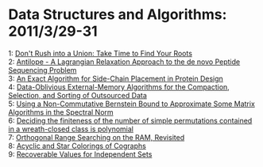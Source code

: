 # Data Structures and Algorithms: 2011/3/29-31  
1: [Don't Rush into a Union: Take Time to Find Your Roots](https://doi.org/10.48550/arXiv.1102.1783)  
2: [Antilope - A Lagrangian Relaxation Approach to the de novo Peptide  Sequencing Problem](https://doi.org/10.48550/arXiv.1102.4016)  
3: [An Exact Algorithm for Side-Chain Placement in Protein Design](https://doi.org/10.48550/arXiv.1103.1503)  
4: [Data-Oblivious External-Memory Algorithms for the Compaction, Selection,  and Sorting of Outsourced Data](https://doi.org/10.48550/arXiv.1103.5102)  
5: [Using a Non-Commutative Bernstein Bound to Approximate Some Matrix  Algorithms in the Spectral Norm](https://doi.org/10.48550/arXiv.1103.5453)  
6: [Deciding the finiteness of the number of simple permutations contained  in a wreath-closed class is polynomial](https://doi.org/10.48550/arXiv.1002.3866)  
7: [Orthogonal Range Searching on the RAM, Revisited](https://doi.org/10.48550/arXiv.1103.5510)  
8: [Acyclic and Star Colorings of Cographs](https://doi.org/10.48550/arXiv.1103.5531)  
9: [Recoverable Values for Independent Sets](https://doi.org/10.48550/arXiv.1103.5609)  